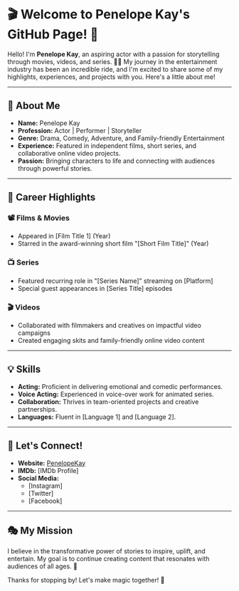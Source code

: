 # 🎬 Welcome to Penelope Kay's GitHub Page! 🌟

Hello! I'm **Penelope Kay**, an aspiring actor with a passion for storytelling through movies, videos, and series. 🎥✨ My journey in the entertainment industry has been an incredible ride, and I'm excited to share some of my highlights, experiences, and projects with you. Here's a little about me!

---

## 🌟 About Me

- **Name:** Penelope Kay  
- **Profession:** Actor | Performer | Storyteller  
- **Genre:** Drama, Comedy, Adventure, and Family-friendly Entertainment  
- **Experience:** Featured in independent films, short series, and collaborative online video projects.  
- **Passion:** Bringing characters to life and connecting with audiences through powerful stories.  

---

## 🎥 Career Highlights

### 📽️ Films & Movies  
- Appeared in [Film Title 1] (Year)  
- Starred in the award-winning short film "[Short Film Title]" (Year)  

### 📺 Series  
- Featured recurring role in "[Series Name]" streaming on [Platform]  
- Special guest appearances in [Series Title] episodes  

### 🎬 Videos  
- Collaborated with filmmakers and creatives on impactful video campaigns  
- Created engaging skits and family-friendly online video content  

---

## 💡 Skills  
- **Acting:** Proficient in delivering emotional and comedic performances.  
- **Voice Acting:** Experienced in voice-over work for animated series.  
- **Collaboration:** Thrives in team-oriented projects and creative partnerships.  
- **Languages:** Fluent in [Language 1] and [Language 2].  

---

## 📢 Let's Connect!

- **Website:** [PenelopeKay](https://porneec.com/mommysgirl-penelope-kay-sophia-locke-perfect-for-each-other/)  
- **IMDb:** [IMDb Profile] 
- **Social Media:**  
  - [Instagram]  
  - [Twitter]  
  - [Facebook]  

---

## 🎭 My Mission  
I believe in the transformative power of stories to inspire, uplift, and entertain. My goal is to continue creating content that resonates with audiences of all ages. 🌈  

Thanks for stopping by! Let's make magic together! 💫  
